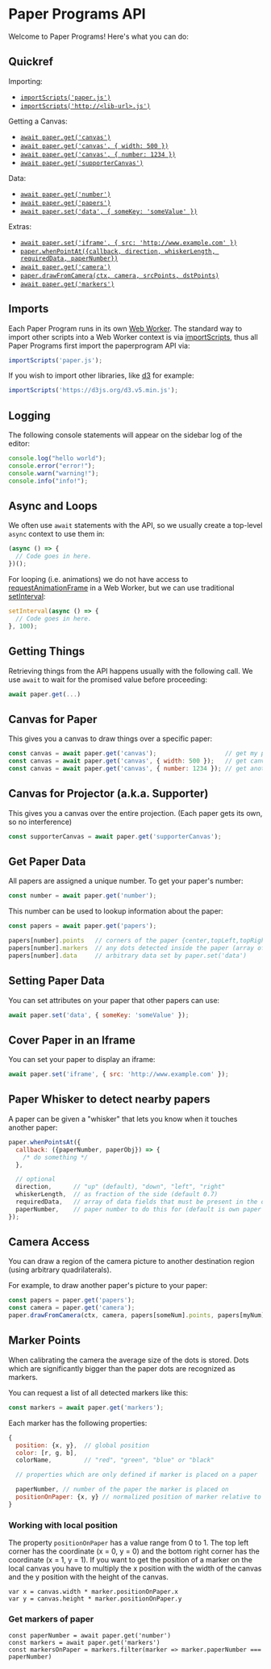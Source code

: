 # Paper Programs API

Welcome to Paper Programs! Here's what you can do:

## Quickref

Importing:
- [`importScripts('paper.js')`](#imports)
- [`importScripts('http://<lib-url>.js')`](#imports)

Getting a Canvas:
- [`await paper.get('canvas')`](#canvas-for-paper)
- [`await paper.get('canvas', { width: 500 })`](#canvas-for-paper)
- [`await paper.get('canvas', { number: 1234 })`](#canvas-for-paper)
- [`await paper.get('supporterCanvas')`](#canvas-for-paper)

Data:
- [`await paper.get('number')`](#get-paper-data)
- [`await paper.get('papers')`](#get-paper-data)
- [`await paper.set('data', { someKey: 'someValue' })`](#setting-paper-data)

Extras:
- [`await paper.set('iframe', { src: 'http://www.example.com' })`](#cover-paper-in-an-iframe)
- [`paper.whenPointAt({callback, direction, whiskerLength, requiredData, paperNumber})`](#paper-whisker-to-detect-nearby-papers)
- [`await paper.get('camera')`](#camera-access)
- [`paper.drawFromCamera(ctx, camera, srcPoints, dstPoints)`](#camera-access)
- [`await paper.get('markers')`](#marker-points)

## Imports

Each Paper Program runs in its own [Web Worker](https://developer.mozilla.org/en-US/docs/Web/API/Web_Workers_API/Using_web_workers).  The standard way to import other scripts into a Web Worker context is via [importScripts](https://developer.mozilla.org/en-US/docs/Web/API/WorkerGlobalScope/importScripts), thus all Paper Programs first import the paperprogram API via:

```js
importScripts('paper.js');
```

If you wish to import other libraries, like [d3](https://d3js.org/) for example:

```js
importScripts('https://d3js.org/d3.v5.min.js');
```

## Logging

The following console statements will appear on the sidebar log of the editor:

```js
console.log("hello world");
console.error("error!");
console.warn("warning!");
console.info("info!");
```

## Async and Loops

We often use `await` statements with the API, so we usually create a top-level `async` context to use them in:

```js
(async () => {
  // Code goes in here.
})();
```

For looping (i.e. animations) we do not have access to [requestAnimationFrame](https://developer.mozilla.org/en-US/docs/Web/API/window/requestAnimationFrame) in a Web Worker, but we can use traditional [setInterval](https://developer.mozilla.org/en-US/docs/Web/API/WindowOrWorkerGlobalScope/setInterval):

```js
setInterval(async () => {
  // Code goes in here.
}, 100);
```

## Getting Things

Retrieving things from the API happens usually with the following call.  We use `await` to wait for the promised value before proceeding:

```js
await paper.get(...)
```

## Canvas for Paper

This gives you a canvas to draw things over a specific paper:

```js
const canvas = await paper.get('canvas');                   // get my paper's canvas
const canvas = await paper.get('canvas', { width: 500 });   // get canvas, with custom size
const canvas = await paper.get('canvas', { number: 1234 }); // get another paper's canvas
```

## Canvas for Projector (a.k.a. Supporter)

This gives you a canvas over the entire projection.  (Each paper gets its own, so no interference)

```js
const supporterCanvas = await paper.get('supporterCanvas');
```

## Get Paper Data

All papers are assigned a unique number.  To get your paper's number:

```js
const number = await paper.get('number');
```

This number can be used to lookup information about the paper:

```js
const papers = await paper.get('papers');

papers[number].points   // corners of the paper {center,topLeft,topRight,bottomRight,bottomLeft}
papers[number].markers  // any dots detected inside the paper (array of {position,color})
papers[number].data     // arbitrary data set by paper.set('data')
```

## Setting Paper Data

You can set attributes on your paper that other papers can use:

```js
await paper.set('data', { someKey: 'someValue' });
```

## Cover Paper in an Iframe

You can set your paper to display an iframe:

```js
await paper.set('iframe', { src: 'http://www.example.com' });
```

## Paper Whisker to detect nearby papers

A paper can be given a "whisker" that lets you know when it touches another paper:

```js
paper.whenPointsAt({
  callback: ({paperNumber, paperObj}) => {
    /* do something */
  },

  // optional
  direction,      // "up" (default), "down", "left", "right"
  whiskerLength,  // as fraction of the side (default 0.7)
  requiredData,   // array of data fields that must be present in the other paper
  paperNumber,    // paper number to do this for (default is own paper number)
});
```

## Camera Access

You can draw a region of the camera picture to another destination region (using arbitrary quadrilaterals).

For example, to draw another paper's picture to your paper:

```js
const papers = paper.get('papers');
const camera = paper.get('camera');
paper.drawFromCamera(ctx, camera, papers[someNum].points, papers[myNum].points);
```

## Marker Points

When calibrating the camera the average size of the dots is stored. Dots which are significantly bigger than the paper
dots are recognized as markers.


You can request a list of all detected markers like this:

```js
const markers = await paper.get('markers');
```

Each marker has the following properties:

```js
{
  position: {x, y},  // global position
  color: [r, g, b],
  colorName,         // "red", "green", "blue" or "black"

  // properties which are only defined if marker is placed on a paper

  paperNumber, // number of the paper the marker is placed on
  positionOnPaper: {x, y} // normalized position of marker relative to paper origin
}
```

### Working with local position

The property `positionOnPaper` has a value range from 0 to 1. The top left corner has the coordinate (x = 0, y = 0) and
the bottom right corner has the coordinate (x = 1, y = 1). If you want to get the position of a marker on the local
canvas you have to multiply the x position with the width of the canvas and the y position with the height of the canvas.

```
var x = canvas.width * marker.positionOnPaper.x
var y = canvas.height * marker.positionOnPaper.y
```

### Get markers of paper

```
const paperNumber = await paper.get('number')
const markers = await paper.get('markers')
const markersOnPaper = markers.filter(marker => marker.paperNumber === paperNumber)
```